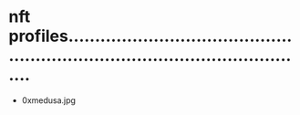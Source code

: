 # nft profiles...................................................................................................
- 0xmedusa.jpg
